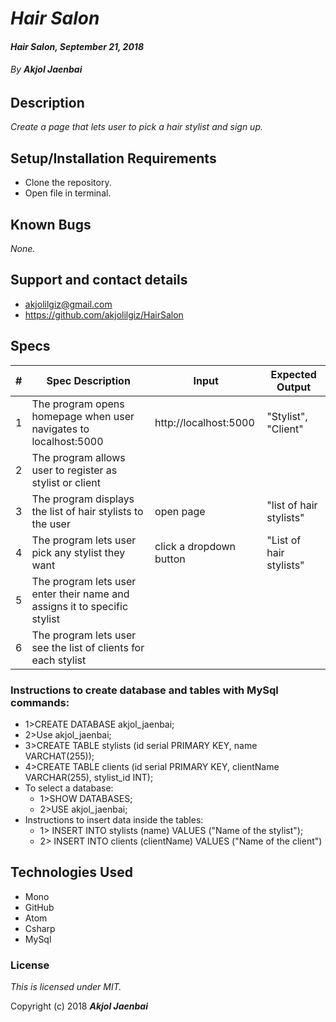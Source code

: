 # _Hair Salon_

#### _Hair Salon, September 21, 2018_

###### By _**Akjol Jaenbai**_

## Description

_Create a page that lets user to pick a hair stylist and sign up._

## Setup/Installation Requirements

* Clone the repository.
* Open file in terminal.

## Known Bugs

_None._

## Support and contact details
* akjolilgiz@gmail.com
* https://github.com/akjolilgiz/HairSalon

## Specs
|#|Spec Description|Input|Expected Output|
|-------|-------|------|------|
|1|The program opens homepage when user navigates to localhost:5000|http://localhost:5000 |"Stylist", "Client"|
|2|The program allows user to register as stylist or client|
|3|The program displays the list of hair stylists to the user |open page|"list of hair stylists"|
|4|The program lets user pick any stylist they want|click a dropdown button |"List of hair stylists"|
|5|The program lets user enter their name and assigns it to specific stylist|
|6|The program lets user see the list of clients for each stylist|

### Instructions to create database and tables with MySql commands:
  * 1>CREATE DATABASE akjol_jaenbai;
  * 2>Use akjol_jaenbai;
  * 3>CREATE TABLE stylists (id serial PRIMARY KEY, name VARCHAT(255));
  * 4>CREATE TABLE clients (id serial PRIMARY KEY, clientName VARCHAR(255), stylist_id INT);
* To select a database:
  * 1>SHOW DATABASES;
  * 2>USE akjol_jaenbai;
* Instructions to insert data inside the tables:
  * 1> INSERT INTO stylists (name)  VALUES ("Name of the stylist");
  * 2> INSERT INTO clients (clientName) VALUES ("Name of the client")






## Technologies Used

* Mono
* GitHub
* Atom
* Csharp
* MySql

### License

*This is licensed under MIT.*

Copyright (c) 2018 **_Akjol Jaenbai_**

